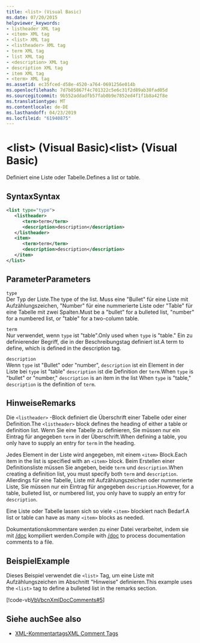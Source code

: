 ```yaml
---
title: <list> (Visual Basic)
ms.date: 07/20/2015
helpviewer_keywords:
- listheader XML tag
- <item> XML tag
- <list> XML tag
- <listheader> XML tag
- term XML tag
- list XML tag
- <description> XML tag
- description XML tag
- item XML tag
- <term> XML tag
ms.assetid: ec35fced-d58e-4520-a764-0691256e014b
ms.openlocfilehash: 7d7b85867f4c701322c5e6c31f2d89ab38fad05d
ms.sourcegitcommit: 9b552addadfb57fab0b9e7852ed4f1f1b8a42f8e
ms.translationtype: MT
ms.contentlocale: de-DE
ms.lasthandoff: 04/23/2019
ms.locfileid: "61940875"
---
```

# <a name="list-visual-basic"></a><span data-ttu-id="f787f-102">\<list> (Visual Basic)</span><span class="sxs-lookup"><span data-stu-id="f787f-102">\<list> (Visual Basic)</span></span>
<span data-ttu-id="f787f-103">Definiert eine Liste oder Tabelle.</span><span class="sxs-lookup"><span data-stu-id="f787f-103">Defines a list or table.</span></span>  
  
## <a name="syntax"></a><span data-ttu-id="f787f-104">Syntax</span><span class="sxs-lookup"><span data-stu-id="f787f-104">Syntax</span></span>  
  
```xml  
<list type="type">  
   <listheader>  
      <term>term</term>  
      <description>description</description>  
   </listheader>  
   <item>  
      <term>term</term>  
      <description>description</description>  
   </item>  
</list>  
```  
  
## <a name="parameters"></a><span data-ttu-id="f787f-105">Parameter</span><span class="sxs-lookup"><span data-stu-id="f787f-105">Parameters</span></span>  
 `type`  
 <span data-ttu-id="f787f-106">Der Typ der Liste.</span><span class="sxs-lookup"><span data-stu-id="f787f-106">The type of the list.</span></span> <span data-ttu-id="f787f-107">Muss eine "Bullet" für eine Liste mit Aufzählungszeichen, "Number" für eine nummerierte Liste oder "Table" für eine Tabelle mit zwei Spalten.</span><span class="sxs-lookup"><span data-stu-id="f787f-107">Must be a "bullet" for a bulleted list, "number" for a numbered list, or "table" for a two-column table.</span></span>  
  
 `term`  
 <span data-ttu-id="f787f-108">Nur verwendet, wenn `type` ist "table".</span><span class="sxs-lookup"><span data-stu-id="f787f-108">Only used when `type` is "table."</span></span> <span data-ttu-id="f787f-109">Ein zu definierender Begriff, die in der Beschreibungstag definiert ist.</span><span class="sxs-lookup"><span data-stu-id="f787f-109">A term to define, which is defined in the description tag.</span></span>  
  
 `description`  
 <span data-ttu-id="f787f-110">Wenn `type` ist "Bullet" oder "number", `description` ist ein Element in der Liste bei `type` ist "table" `description` ist die Definition der `term`.</span><span class="sxs-lookup"><span data-stu-id="f787f-110">When `type` is "bullet" or "number," `description` is an item in the list When `type` is "table," `description` is the definition of `term`.</span></span>  
  
## <a name="remarks"></a><span data-ttu-id="f787f-111">Hinweise</span><span class="sxs-lookup"><span data-stu-id="f787f-111">Remarks</span></span>  
 <span data-ttu-id="f787f-112">Die `<listheader>` -Block definiert die Überschrift einer Tabelle oder einer Definition.</span><span class="sxs-lookup"><span data-stu-id="f787f-112">The `<listheader>` block defines the heading of either a table or definition list.</span></span> <span data-ttu-id="f787f-113">Wenn Sie eine Tabelle zu definieren, Sie müssen nur ein Eintrag für angegeben `term` in der Überschrift.</span><span class="sxs-lookup"><span data-stu-id="f787f-113">When defining a table, you only have to supply an entry for `term` in the heading.</span></span>  
  
 <span data-ttu-id="f787f-114">Jedes Element in der Liste wird angegeben, mit einem `<item>` Block.</span><span class="sxs-lookup"><span data-stu-id="f787f-114">Each item in the list is specified with an `<item>` block.</span></span> <span data-ttu-id="f787f-115">Beim Erstellen einer Definitionsliste müssen Sie angeben, beide `term` und `description`.</span><span class="sxs-lookup"><span data-stu-id="f787f-115">When creating a definition list, you must specify both `term` and `description`.</span></span> <span data-ttu-id="f787f-116">Allerdings für eine Tabelle, Liste mit Aufzählungszeichen oder nummerierte Liste, Sie müssen nur ein Eintrag für angegeben `description`.</span><span class="sxs-lookup"><span data-stu-id="f787f-116">However, for a table, bulleted list, or numbered list, you only have to supply an entry for `description`.</span></span>  
  
 <span data-ttu-id="f787f-117">Eine Liste oder Tabelle lassen sich so viele `<item>` blockiert nach Bedarf.</span><span class="sxs-lookup"><span data-stu-id="f787f-117">A list or table can have as many `<item>` blocks as needed.</span></span>  
  
 <span data-ttu-id="f787f-118">Dokumentationskommentare werden zu einer Datei verarbeitet, indem sie mit [/doc](../../../visual-basic/reference/command-line-compiler/doc.md) kompiliert werden.</span><span class="sxs-lookup"><span data-stu-id="f787f-118">Compile with [/doc](../../../visual-basic/reference/command-line-compiler/doc.md) to process documentation comments to a file.</span></span>  
  
## <a name="example"></a><span data-ttu-id="f787f-119">Beispiel</span><span class="sxs-lookup"><span data-stu-id="f787f-119">Example</span></span>  
 <span data-ttu-id="f787f-120">Dieses Beispiel verwendet die `<list>` Tag, um eine Liste mit Aufzählungszeichen im Abschnitt "Hinweise" definieren.</span><span class="sxs-lookup"><span data-stu-id="f787f-120">This example uses the `<list>` tag to define a bulleted list in the remarks section.</span></span>  
  
 [!code-vb[VbVbcnXmlDocComments#5](~/samples/snippets/visualbasic/VS_Snippets_VBCSharp/VbVbcnXmlDocComments/VB/Class1.vb#5)]  
  
## <a name="see-also"></a><span data-ttu-id="f787f-121">Siehe auch</span><span class="sxs-lookup"><span data-stu-id="f787f-121">See also</span></span>

- [<span data-ttu-id="f787f-122">XML-Kommentartags</span><span class="sxs-lookup"><span data-stu-id="f787f-122">XML Comment Tags</span></span>](../../../visual-basic/language-reference/xmldoc/index.md)
